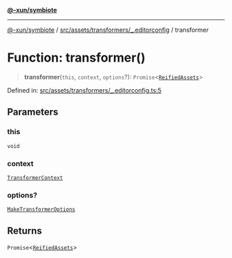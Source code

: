 [**@-xun/symbiote**](../../../../../README.md)

***

[@-xun/symbiote](../../../../../README.md) / [src/assets/transformers/\_.editorconfig](../README.md) / transformer

# Function: transformer()

> **transformer**(`this`, `context`, `options`?): `Promise`\<[`ReifiedAssets`](../../../type-aliases/ReifiedAssets.md)\>

Defined in: [src/assets/transformers/\_.editorconfig.ts:5](https://github.com/Xunnamius/symbiote/blob/29281df9337a36c0ddbf254c8452a1b8a68bf1a8/src/assets/transformers/_.editorconfig.ts#L5)

## Parameters

### this

`void`

### context

[`TransformerContext`](../../../type-aliases/TransformerContext.md)

### options?

[`MakeTransformerOptions`](../../../type-aliases/MakeTransformerOptions.md)

## Returns

`Promise`\<[`ReifiedAssets`](../../../type-aliases/ReifiedAssets.md)\>
